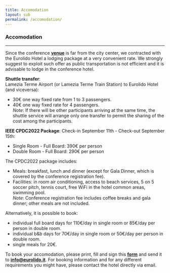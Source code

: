 ```yaml
---
title: Accomodation
layout: sub
permalink: /accomodation/
---
```


<h3>Accomodation</h3>
<hr/>

Since the conference <a href="http://cyber-science.org/2022/venue/"><u><b>venue</b></u></a> is far from the city center, we contracted with the Eurolido Hotel a lodging package at a very convenient rate. 
We strongly suggest to exploit such offer as public transportation is not efficient and it is advisable to lodge in the conference hotel.<br/>

<b>Shuttle transfer</b>:<br/>
Lamezia Terme Airport (or Lamezia Terme Train Station) to Eurolido Hotel (and viceversa):<br/> 
- 30&euro; one way fixed rate from 1 to 3 passengers.<br/> 
- 40&euro; one way fixed rate for 4 passengers.<br/>
<i>Note</i>: If there will be other participants arriving at the same time, the shuttle service will arrange only one transfer to permit the sharing of the cost among the participants.<br/>  

<b>IEEE CPDC2022 Package</b>: Check-in September 11th - Check-out September 15th:<br/>
- Single Room - Full Board: 390&euro; per person<br/>
- Double Room - Full Board: 290&euro; per person<br/>

The CPDC2022 package includes:<br/>
- Meals: breakfast, lunch and dinner (except for Gala Dinner, which is covered by the conference registration fee).<br/>
- Facilities: in room air conditioning, access to beach services, 5 on 5 soccer pitch, tennis court, free WiFi in the hotel common areas, swimming pool.<br/>
<i>Note</i>: Conference registration fee includes coffee breaks and gala dinner; other meals are not included.<br/>

Alternatively, it is possible to book:<br/> 
- individual full board days for 110&euro;/day in single room or 85&euro;/day per person in double room.<br/>
- individual b&b days for 70&euro;/day in single room or 50&euro;/day per person in double room.<br/>
- single meals for 20&euro;.<br/>

To book your accomodation, please print, fill and sign this <a href="http://cyber-science.org/2022/assets/files/IEEE_CPDC2022_Eurolido_Hotel_form.docx"><u><b>form</b></u></a> and send it to <a href="mailto:info@eurolido.it"><u><b>info@eurolido.it</b></u></a>.
For booking information and for any different requirements you might have, please contact the hotel directly via email.
